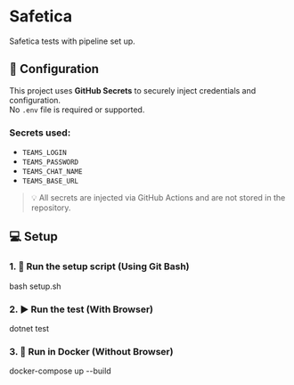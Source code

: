 # Safetica
Safetica tests with pipeline set up.

## 🔐 Configuration

This project uses **GitHub Secrets** to securely inject credentials and configuration.  
No `.env` file is required or supported.

### Secrets used:
- `TEAMS_LOGIN`
- `TEAMS_PASSWORD`
- `TEAMS_CHAT_NAME`
- `TEAMS_BASE_URL`

> 💡 All secrets are injected via GitHub Actions and are not stored in the repository.

## 💻 Setup
### 1. 🚀 Run the setup script (Using Git Bash)
bash setup.sh

### 2. ▶️ Run the test (With Browser)
dotnet test

### 3. 🐳 Run in Docker (Without Browser)
docker-compose up --build
